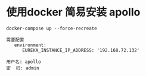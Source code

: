 # 使用docker 简易安装 apollo
```
docker-compose up --force-recreate

需要配置
   environment: 
      EUREKA_INSTANCE_IP_ADDRESS: '192.168.72.132'

用户名: apollo
密  码: admin
```